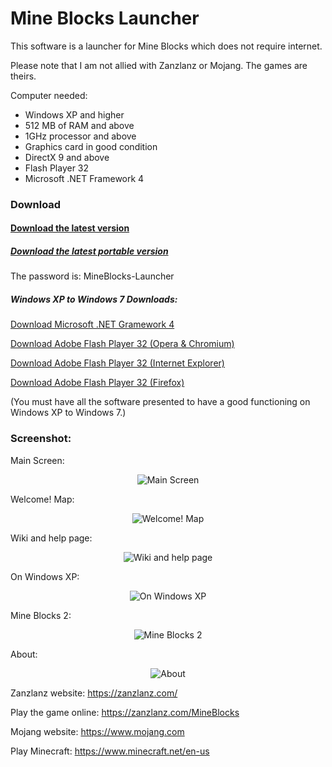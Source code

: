 # Mine Blocks Launcher
This software is a launcher for Mine Blocks which does not require internet.

Please note that I am not allied with Zanzlanz or Mojang. The games are theirs.

Computer needed:
- Windows XP and higher
- 512 MB of RAM and above
- 1GHz processor and above
- Graphics card in good condition
- DirectX 9 and above
- Flash Player 32
- Microsoft .NET Framework 4

### Download
#### [Download the latest version](https://github.com/LudoLud/MineBlocksLauncher/releases/download/version1dot0/MineBlocksLauncher_Setup.exe)
##### [Download the latest portable version](https://github.com/LudoLud/MineBlocksLauncher/releases/download/version1dot0/MineBlocks.zip)

The password is: MineBlocks-Launcher

##### Windows XP to Windows 7 Downloads:


[Download Microsoft .NET Gramework 4](https://download.microsoft.com/download/9/5/A/95A9616B-7A37-4AF6-BC36-D6EA96C8DAAE/dotNetFx40_Full_x86_x64.exe)

[Download Adobe Flash Player 32 (Opera & Chromium)](https://github.com/LudoLud/MineBlocksLauncher/raw/main/Download/flashplayer32pp_xa_install.exe)

[Download Adobe Flash Player 32 (Internet Explorer)](https://github.com/LudoLud/MineBlocksLauncher/raw/main/Download/flashplayer32ax_xa_install.exe)

[Download Adobe Flash Player 32 (Firefox)](https://github.com/LudoLud/MineBlocksLauncher/raw/main/Download/flashplayer32_xa_install.exe)

(You must have all the software presented to have a good functioning on Windows XP to Windows 7.)

### Screenshot:

Main Screen:
<p align="center">
  <img alt="Main Screen" src="https://etron-59.webself.net/file/si1788581/Mine_Blocks_KvSW5ptvZg-fi27626883x860.png">
</p>

Welcome! Map:
<p align="center">
  <img alt="Welcome! Map" src="https://etron-59.webself.net/file/si1788581/Mine_Blocks_dS4wXO0CNS-fi27626878x619.png">
</p>

Wiki and help page:
<p align="center">
  <img alt="Wiki and help page" src="https://etron-59.webself.net/file/si1788581/Mine_Blocks_INvYtIluA8-fi27626880x619.png">
</p>

On Windows XP:
<p align="center">
  <img alt="On Windows XP" src="https://etron-59.webself.net/file/si1788581/Pct-fi27626899x860.bmp">
</p>

Mine Blocks 2:
<p align="center">
  <img alt="Mine Blocks 2" src="https://etron-59.webself.net/file/si1788581/Mine_Blocks_mzfQdTAiCq-fi27626886x619.png">
</p>

About:
<p align="center">
  <img alt="About" src="https://etron-59.webself.net/file/si1788581/Mine_Blocks_RTxBLokD5j-fi27626888x619.png">
</p>

Zanzlanz website: https://zanzlanz.com/

Play the game online: https://zanzlanz.com/MineBlocks


Mojang website: https://www.mojang.com

Play Minecraft: https://www.minecraft.net/en-us
